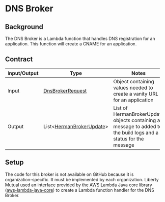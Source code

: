 # DNS Broker

## Background

The DNS Broker is a Lambda function that handles DNS registration for an application. This function will create a CNAME for an application.

## Contract
| Input/Output | Type                                                                                                                        | Notes                                                                                                              |
|--------------|-----------------------------------------------------------------------------------------------------------------------------|--------------------------------------------------------------------------------------------------------------------|
| Input        | [DnsBrokerRequest](../../src/main/java/com/libertymutualgroup/herman/aws/ecs/loadbalancing/DnsBrokerRequest.java)           | Object containing values needed to create a vanity URL for an application                                          |
| Output       | List<[HermanBrokerUpdate](../../src/main/java/com/libertymutualgroup/herman/aws/ecs/broker/domain/HermanBrokerUpdate.java)> | List of HermanBrokerUpdate objects containing a message to added to the build logs and a status for the message    |

## Setup

The code for this broker is not available on GitHub because it is organization-specific. It must be implemented by each organization. 
Liberty Mutual used an interface provided by the AWS Lambda Java core library ([aws-lambda-java-core](https://docs.aws.amazon.com/lambda/latest/dg/java-handler-using-predefined-interfaces.html)) 
to create a Lambda function handler for the DNS Broker.